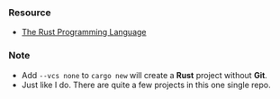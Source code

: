 ### Resource 
- [The Rust Programming Language](https://doc.rust-lang.org/beta/book/2018-edition/foreword.html#foreword)

### Note 
- Add ```--vcs none``` to ```cargo new``` will create a **Rust** project without **Git**.
- Just like I do. There are quite a few projects in this one single repo.